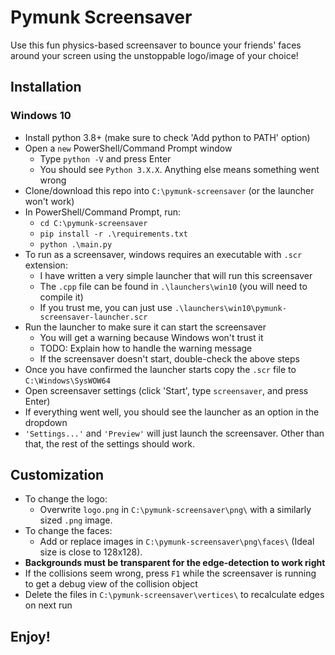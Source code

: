 # Pymunk Screensaver

Use this fun physics-based screensaver to bounce your friends' faces around your screen using the unstoppable logo/image of your choice!

## Installation

### Windows 10

- Install python 3.8+ (make sure to check 'Add python to PATH' option)
- Open a `new` PowerShell/Command Prompt window
  - Type `python -V` and press Enter
  - You should see `Python 3.X.X`. Anything else means something went wrong
- Clone/download this repo into `C:\pymunk-screensaver` (or the launcher won't work)
- In PowerShell/Command Prompt, run:
  - `cd C:\pymunk-screensaver`
  - `pip install -r .\requirements.txt`
  - `python .\main.py`
- To run as a screensaver, windows requires an executable with `.scr` extension:
  - I have written a very simple launcher that will run this screensaver
  - The `.cpp` file can be found in `.\launchers\win10` (you will need to compile it)
  - If you trust me, you can just use `.\launchers\win10\pymunk-screensaver-launcher.scr`
- Run the launcher to make sure it can start the screensaver
  - You will get a warning because Windows won't trust it
  - TODO: Explain how to handle the warning message
  - If the screensaver doesn't start, double-check the above steps
- Once you have confirmed the launcher starts copy the `.scr` file to `C:\Windows\SysWOW64`
- Open screensaver settings (click 'Start', type `screensaver`, and press Enter)
- If everything went well, you should see the launcher as an option in the dropdown
- `'Settings...'` and `'Preview'` will just launch the screensaver. Other than that, the rest of the settings should work.

## Customization

- To change the logo:
  - Overwrite `logo.png` in `C:\pymunk-screensaver\png\` with a similarly sized `.png` image.
- To change the faces:
  - Add or replace images in `C:\pymunk-screensaver\png\faces\` (Ideal size is close to 128x128).
- **Backgrounds must be transparent for the edge-detection to work right**
- If the collisions seem wrong, press `F1` while the screensaver is running to get a debug view of the collision object
- Delete the files in `C:\pymunk-screensaver\vertices\` to recalculate edges on next run

## Enjoy!

